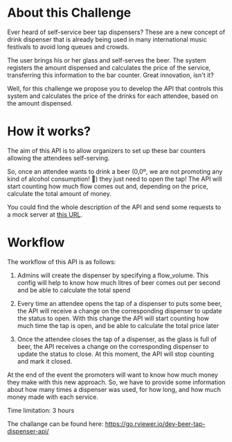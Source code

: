 # About this Challenge

Ever heard of self-service beer tap dispensers? These are a new concept of drink dispenser that is already being used in many international music festivals to avoid long queues and crowds.

The user brings his or her glass and self-serves the beer. The system registers the amount dispensed and calculates the price of the service, transferring this information to the bar counter. Great innovation, isn't it?

Well, for this challenge we propose you to develop the API that controls this system and calculates the price of the drinks for each attendee, based on the amount dispensed.


# How it works?

The aim of this API is to allow organizers to set up these bar counters allowing the attendees self-serving.

So, once an attendee wants to drink a beer (0,0º, we are not promoting any kind of alcohol consumption! 👀) they just need to open the tap! The API will start counting how much flow comes out and, depending on the price, calculate the total amount of money.

You could find the whole description of the API and send some requests to a mock server at <a href='https://rviewer.stoplight.io/docs/beer-tap-dispenser/juus8uwnzzal5-beer-tap-dispenser'>this URL</a>.


# Workflow

The workflow of this API is as follows:

1. Admins will create the dispenser by specifying a flow_volume. This config will help to know how much litres of beer comes out per second and be able to calculate the total spend

2. Every time an attendee opens the tap of a dispenser to puts some beer, the API will receive a change on the corresponding dispenser to update the status to open. With this change the API will start counting how much time the tap is open, and be able to calculate the total price later

3. Once the attendee closes the tap of a dispenser, as the glass is full of beer, the API receives a change on the corresponding dispenser to update the status to close. At this moment, the API will stop counting and mark it closed.

At the end of the event the promoters will want to know how much money they make with this new approach. So, we have to provide some information about how many times a dispenser was used, for how long, and how much money made with each service.

Time limitation: 3 hours

The challange can be found here:
https://go.rviewer.io/dev-beer-tap-dispenser-api/
